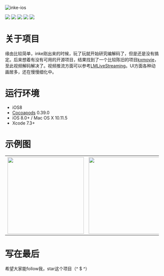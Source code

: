 ![inke-ios](https://github.com/zhaoxiaobao/inke-ios/raw/master/Pic/inke-ios.png)

<a href="https://github.com/zhaoxiaobao/inke-ios"><img src="https://img.shields.io/travis/rust-lang/rust.svg"></a>
<a href="https://github.com/zhaoxiaobao/inke-ios"><img src="https://img.shields.io/badge/Objective--C-compatible-orange.svg"></a>
<img src="https://img.shields.io/badge/platform-iOS%208.0%2B-ff69b4.svg">
<a href="https://github.com/zhaoxiaobao/inke-ios"><img src="https://img.shields.io/badge/license-MIT-green.svg?style=flat"></a>
<a href="https://twitter.com/zhaoyuan94"><img src="https://img.shields.io/badge/twitter-@zhaoyuan94-blue.svg?style=flat"></a>


# 关于项目

缘由比较简单，inke刚出来的时候，玩了玩就开始研究编解码了，但是还是没有搞定。后来想着有没有可用的开源项目，结果找到了一个比较陈旧的项目[kxmovie](https://github.com/kolyvan/kxmovie)，至此视频解码解决了。视频推流方面可以参考[LMLiveStreaming](https://github.com/chenliming777/LMLiveStreaming)。UI方面各种动画居多，还在慢慢细化中。


# 运行环境

- iOS8
- [Cocoapods](https://github.com/CocoaPods/CocoaPods) 0.39.0
- iOS 8.0+ / Mac OS X 10.11.5
- Xcode 7.3+

# 示例图
<table>
  <tr>
    <th><img src="https://github.com/zhaoxiaobao/inke-ios/blob/master/Pic/1.png" width="250"/></th>
    <th><img src="https://github.com/zhaoxiaobao/inke-ios/blob/master/Pic/2.png" width="250"/></th>
    <th><img src="https://github.com/zhaoxiaobao/inke-ios/blob/master/Pic/3.png" width="250"/></th>
  </tr>
</table>

# 写在最后
希望大家能follow我，star这个项目（^ $ ^）
